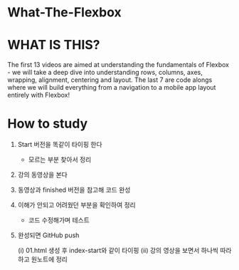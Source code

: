 # What-The-Flexbox
 
# WHAT IS THIS?
 The first 13 videos are aimed at understanding the fundamentals of Flexbox - we will take a deep dive into understanding rows, columns, axes, wrapping, alignment, centering and layout. The last 7 are code alongs where we will build everything from a navigation to a mobile app layout entirely with Flexbox!
 
# How to study
 1. Start 버전을 똑같이 타이핑 한다 
	- 모르는 부분 찾아서 정리
2. 강의 동영상을 본다
3. 동영상과 finished 버전을 참고해 코드 완성
4. 이해가 안되고 어려웠던 부분을 확인하여 정리
	- 코드 수정해가며 테스트
5. 완성되면 GitHub push

   (i) 01.html 생성 후 index-start와 같이 타이핑
  (ii) 강의 영상을 보면서 하나씩 따라하고 원노트에 정리
  
